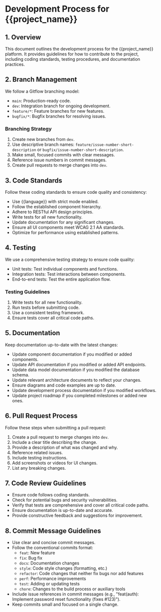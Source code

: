# Development Process for {{project_name}}

## 1. Overview

This document outlines the development process for the {{project_name}} platform. It provides guidelines for how to contribute to the project, including coding standards, testing procedures, and documentation practices.

## 2. Branch Management

We follow a Gitflow branching model:

-   `main`: Production-ready code.
-   `dev`: Integration branch for ongoing development.
-   `feature/*`: Feature branches for new features.
-   `bugfix/*`: Bugfix branches for resolving issues.

### Branching Strategy

1.  Create new branches from `dev`.
2.  Use descriptive branch names: `feature/issue-number-short-description` or `bugfix/issue-number-short-description`.
3.  Make small, focused commits with clear messages.
4.  Reference issue numbers in commit messages.
5.  Create pull requests to merge changes into `dev`.

## 3. Code Standards

Follow these coding standards to ensure code quality and consistency:

-   Use {{language}} with strict mode enabled.
-   Follow the established component hierarchy.
-   Adhere to RESTful API design principles.
-   Write tests for all new functionality.
-   Update documentation for any significant changes.
-   Ensure all UI components meet WCAG 2.1 AA standards.
-   Optimize for performance using established patterns.

## 4. Testing

We use a comprehensive testing strategy to ensure code quality:

-   Unit tests: Test individual components and functions.
-   Integration tests: Test interactions between components.
-   End-to-end tests: Test the entire application flow.

### Testing Guidelines

1.  Write tests for all new functionality.
2.  Run tests before submitting code.
3.  Use a consistent testing framework.
4.  Ensure tests cover all critical code paths.

## 5. Documentation

Keep documentation up-to-date with the latest changes:

-   Update component documentation if you modified or added components.
-   Update API documentation if you modified or added API endpoints.
-   Update data model documentation if you modified the database schema.
-   Update relevant architecture documents to reflect your changes.
-   Ensure diagrams and code examples are up to date.
-   Update development process documentation if you modified workflows.
-   Update project roadmap if you completed milestones or added new ones.

## 6. Pull Request Process

Follow these steps when submitting a pull request:

1.  Create a pull request to merge changes into `dev`.
2.  Include a clear title describing the change.
3.  Provide a description of what was changed and why.
4.  Reference related issues.
5.  Include testing instructions.
6.  Add screenshots or videos for UI changes.
7.  List any breaking changes.

## 7. Code Review Guidelines

-   Ensure code follows coding standards.
-   Check for potential bugs and security vulnerabilities.
-   Verify that tests are comprehensive and cover all critical code paths.
-   Ensure documentation is up-to-date and accurate.
-   Provide constructive feedback and suggestions for improvement.

## 8. Commit Message Guidelines

-   Use clear and concise commit messages.
-   Follow the conventional commits format:
    -   `feat`: New feature
    -   `fix`: Bug fix
    -   `docs`: Documentation changes
    -   `style`: Code style changes (formatting, etc.)
    -   `refactor`: Code changes that neither fix bugs nor add features
    -   `perf`: Performance improvements
    -   `test`: Adding or updating tests
    -   `chore`: Changes to the build process or auxiliary tools
-   Include issue references in commit messages (e.g., "feat(auth): Implement password reset functionality (fixes #123)").
-   Keep commits small and focused on a single change.
